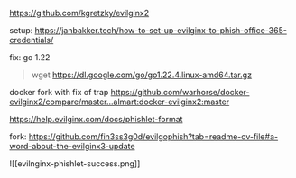 https://github.com/kgretzky/evilginx2

setup: https://janbakker.tech/how-to-set-up-evilginx-to-phish-office-365-credentials/

fix: go 1.22

> wget https://dl.google.com/go/go1.22.4.linux-amd64.tar.gz



docker fork with fix of trap https://github.com/warhorse/docker-evilginx2/compare/master...almart:docker-evilginx2:master

https://help.evilginx.com/docs/phishlet-format


fork: https://github.com/fin3ss3g0d/evilgophish?tab=readme-ov-file#a-word-about-the-evilginx3-update

![[evilnginx-phishlet-success.png]]